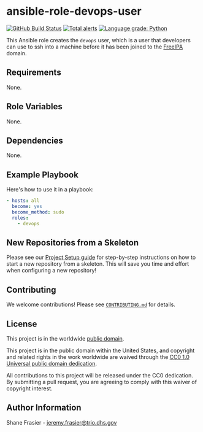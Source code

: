 # ansible-role-devops-user #

[![GitHub Build Status](https://github.com/cisagov/ansible-role-devops-user/workflows/build/badge.svg)](https://github.com/cisagov/ansible-role-devops-user/actions)
[![Total alerts](https://img.shields.io/lgtm/alerts/g/cisagov/ansible-role-devops-user.svg?logo=lgtm&logoWidth=18)](https://lgtm.com/projects/g/cisagov/ansible-role-devops-user/alerts/)
[![Language grade: Python](https://img.shields.io/lgtm/grade/python/g/cisagov/ansible-role-devops-user.svg?logo=lgtm&logoWidth=18)](https://lgtm.com/projects/g/cisagov/ansible-role-devops-user/context:python)

This Ansible role creates the `devops` user, which is a user that
developers can use to ssh into a machine before it has been joined to
the [FreeIPA](https://www.freeipa.org/) domain.

## Requirements ##

None.

## Role Variables ##

None.

## Dependencies ##

None.

## Example Playbook ##

Here's how to use it in a playbook:

```yaml
- hosts: all
  become: yes
  become_method: sudo
  roles:
    - devops
```

## New Repositories from a Skeleton ##

Please see our [Project Setup guide](https://github.com/cisagov/development-guide/tree/develop/project_setup)
for step-by-step instructions on how to start a new repository from
a skeleton. This will save you time and effort when configuring a
new repository!

## Contributing ##

We welcome contributions!  Please see [`CONTRIBUTING.md`](CONTRIBUTING.md) for
details.

## License ##

This project is in the worldwide [public domain](LICENSE).

This project is in the public domain within the United States, and
copyright and related rights in the work worldwide are waived through
the [CC0 1.0 Universal public domain
dedication](https://creativecommons.org/publicdomain/zero/1.0/).

All contributions to this project will be released under the CC0
dedication. By submitting a pull request, you are agreeing to comply
with this waiver of copyright interest.

## Author Information ##

Shane Frasier - <jeremy.frasier@trio.dhs.gov>
